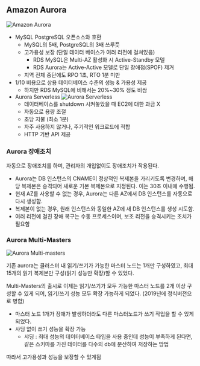 ## Amazon Aurora

![Amazon Aurora](https://docs.aws.amazon.com/ko_kr/AmazonRDS/latest/AuroraUserGuide/images/AuroraArch001.png)

- MySQL PostgreSQL 오픈소스와 호환
  - MySQL의 5배, PostgreSQL의 3배 쓰루풋
  - 고가용성 보장 (단일 데이터 베이스가 여러 리전에 걸쳐있음)
    - RDS MySQL은 Multi-AZ 활성화 시 Active-Standby 모델
    - RDS Aurora는 Active-Active 모델로 단일 장애점(SPOF) 제거
  - 지역 전체 중단에도 RPO 1초, RTO 1분 미만
- 1/10 비용으로 상용 데이터베이스 수준의 성능 & 가용성 제공
  - 하지만 RDS MySQL에 비해서는 20%~30% 정도 비쌈
- Aurora Serverless
  ![Aurora Serverless](https://d2908q01vomqb2.cloudfront.net/da4b9237bacccdf19c0760cab7aec4a8359010b0/2018/08/08/vpc-883x1024.png)
  - 데이터베이스를 shutdown 시켜놓았을 때 EC2에 대한 과금 X
  - 자동으로 용량 조절
  - 초당 지불 (최소 1분)
  - 자주 사용하지 않거나, 주기적인 워크로드에 적합
  - HTTP 기반 API 제공

### Aurora 장애조치

자동으로 장애조치를 하며, 관리자의 개입없이도 장애조치가 작용된다.

- Aurora는 DB 인스턴스의 CNAME이 정상적인 복제본을 가리키도록 변경하며, 해당 복제본은 승격되어 새로운 기본 복제본으로 지정된다. 이는 30초 이내에 수행됨.
- 현재 AZ를 사용할 수 없는 경우, Aurora는 다른 AZ에서 DB 인스턴스를 자동으로 다시 생성함.
- 복제본이 없는 경우, 원래 인스턴스와 동일한 AZ에 새 DB 인스턴스를 생성 시도함.
- 여러 리전에 걸친 장애 복구는 수동 프로세스이며, 보조 리전을 승격시키는 조치가 필요함

### Aurora Multi-Masters

![Aurora Multi-masters](https://d2908q01vomqb2.cloudfront.net/887309d048beef83ad3eabf2a79a64a389ab1c9f/2019/06/11/A.jpg)

기존 aurora는 클러스터 내 읽기/쓰기가 가능한 마스터 노드는 1개만 구성하였고, 최대 15개의 읽기 복제본만 구성(읽기 성능만 확장)할 수 있었다.

Multi-Masters의 출시로 이제는 읽기/쓰기가 모두 가능한 마스터 노드를 2개 이상 구성할 수 있게 되어, 읽기/쓰기 성능 모두 확장 가능하게 되었다. (2019년에 정식버전으로 병합)

- 마스터 노드 1개가 장애가 발생하더라도 다른 마스터노드가 쓰기 작업을 할 수 있게 되었다.
- 샤딩 없이 쓰기 성능을 확장 가능
  - 샤딩 : 최대 성능의 데이터베이스 타입을 사용 중인데 성능이 부족하게 된다면, 같은 스키마를 가진 데이터를 다수의 db에 분산하여 저장하는 방법

따라서 고가용성과 성능을 보장할 수 있게됨

